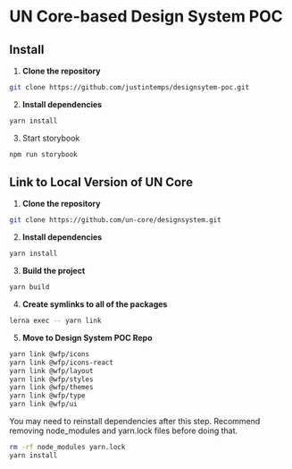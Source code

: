 # UN Core-based Design System POC

## Install

1. **Clone the repository**

```bash
git clone https://github.com/justintemps/designsytem-poc.git
```

2. **Install dependencies**

```bash
yarn install
```

3. Start storybook

```bash
npm run storybook
```

## Link to Local Version of UN Core

1. **Clone the repository**

```bash
git clone https://github.com/un-core/designsystem.git
```

2. **Install dependencies**

```bash
yarn install
```

3. **Build the project**

```bash
yarn build
```

4. **Create symlinks to all of the packages**

```bash
lerna exec -- yarn link
```

5. **Move to Design System POC Repo**

```bash
yarn link @wfp/icons
yarn link @wfp/icons-react
yarn link @wfp/layout
yarn link @wfp/styles
yarn link @wfp/themes
yarn link @wfp/type
yarn link @wfp/ui
```

You may need to reinstall dependencies after this step. Recommend removing node_modules and yarn.lock files before doing that.

```bash
rm -rf node_modules yarn.lock
yarn install
```
